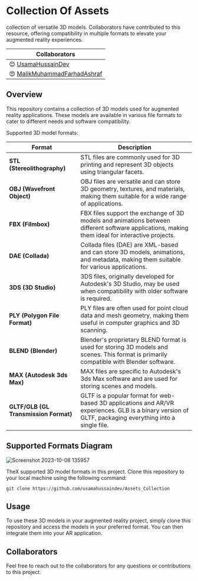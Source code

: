 # Collection Of Assets
collection of versatile 3D models. Collaborators have contributed to this resource, offering compatibility in multiple formats to elevate your augmented reality experiences.

| **Collaborators**                                     |
|-------------------------------------------------------|
| 😊 [UsamaHussainDev](https://github.com/UsamaHussainDev) |
| 😍 [MalikMuhammadFarhadAshraf](https://github.com/MALIKMUHAMMADFAHRADASHRAF) |


## Overview

 This repository contains a collection of 3D models used for augmented reality applications. These models are available in various file formats to cater to different needs and software compatibility.

Supported 3D model formats:

| Format                           | Description                                                    |
|----------------------------------|----------------------------------------------------------------|
| **STL (Stereolithography)**     | STL files are commonly used for 3D printing and represent 3D objects using triangular facets. |
| **OBJ (Wavefront Object)**       | OBJ files are versatile and can store 3D geometry, textures, and materials, making them suitable for a wide range of applications. |
| **FBX (Filmbox)**                | FBX files support the exchange of 3D models and animations between different software applications, making them ideal for interactive projects. |
| **DAE (Collada)**                | Collada files (DAE) are XML-based and can store 3D models, animations, and metadata, making them suitable for various applications. |
| **3DS (3D Studio)**              | 3DS files, originally developed for Autodesk's 3D Studio, may be used when compatibility with older software is required. |
| **PLY (Polygon File Format)**    | PLY files are often used for point cloud data and mesh geometry, making them useful in computer graphics and 3D scanning. |
| **BLEND (Blender)**              | Blender's proprietary BLEND format is used for storing 3D models and scenes. This format is primarily compatible with Blender software. |
| **MAX (Autodesk 3ds Max)**       | MAX files are specific to Autodesk's 3ds Max software and are used for storing scenes and models. |
| **GLTF/GLB (GL Transmission Format)** | GLTF is a popular format for web-based 3D applications and AR/VR experiences. GLB is a binary version of GLTF, packaging everything into a single file. |

## Supported Formats Diagram

![Screenshot 2023-10-08 135957](https://github.com/usamahussaindev/Assets_Collection/assets/118635657/fe353550-92ca-4fff-bf77-a9234787772c)

TheX supported 3D model formats in this project.
Clone this repository to your local machine using the following command:
   
   ```shell
   git clone https://github.com/usamahussaindev/Assets_Collection
```


## Usage

To use these 3D models in your augmented reality project, simply clone this repository and access the models in your preferred format. You can then integrate them into your AR application.

## Collaborators

Feel free to reach out to the collaborators for any questions or contributions to this project.
